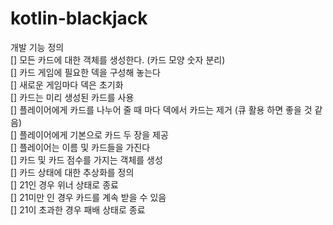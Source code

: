 # kotlin-blackjack

개발 기능 정의  
[] 모든 카드에 대한 객체를 생성한다. (카드 모양 숫자 분리)  
[] 카드 게임에 필요한 덱을 구성해 놓는다  
    [] 새로운 게임마다 덱은 초기화  
    [] 카드는 미리 생성된 카드를 사용  
    [] 플레이어에게 카드를 나누어 줄 때 마다 덱에서 카드는 제거 (큐 활용 하면 좋을 것 같음)  
    [] 플레이어에게 기본으로 카드 두 장을 제공  
[] 플레이어는 이름 및 카드들을 가진다  
    [] 카드 및 카드 점수를 가지는 객체를 생성  
[] 카드 상태에 대한 추상화를 정의  
    [] 21인 경우 위너 상태로 종료  
    [] 21미만 인 경우 카드를 계속 받을 수 있음  
    [] 21이 초과한 경우 패배 상태로 종료  
